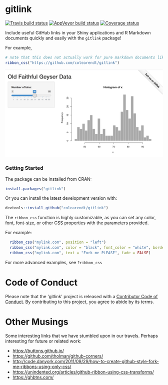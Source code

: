 gitlink
================

[![Travis build status](https://travis-ci.org/colearendt/gitlink.svg?branch=master)](https://travis-ci.org/colearendt/gitlink)
[![AppVeyor build status](https://ci.appveyor.com/api/projects/status/github/colearendt/gitlink?branch=master&svg=true)](https://ci.appveyor.com/project/colearendt/gitlink)
[![Coverage status](https://codecov.io/gh/colearendt/gitlink/branch/master/graph/badge.svg)](https://codecov.io/github/colearendt/gitlink?branch=master)

Include useful GitHub links in your Shiny applications and R Markdown
documents quickly and easily with the `gitlink` package\!

For example,

``` r
# note that this does not actually work for pure markdown documents like this README
ribbon_css("https://github.com/colearendt/gitlink")
```

![demo Shiny application with "Fork Me on Github" ribbon](man/figures/gitlink-ex.png)

### Getting Started

The package can be installed from CRAN:

```r
install.packages("gitlink")
```

Or you can install the latest development version with:

``` r
devtools::install_github("colearendt/gitlink")
```

The `ribbon_css` function is highly customizable, as you can set any color, font, font-size,
or other CSS properties with the parameters provided.

For example:

```r
  ribbon_css("mylink.com", position = "left")
  ribbon_css("mylink.com", color = "black", font_color = "white", border_color = "white")
  ribbon_css("mylink.com", text = "Fork me PLEASE", fade = FALSE)
```

For more advanced examples, see `?ribbon_css`

# Code of Conduct

Please note that the 'gitlink' project is released with a [Contributor Code of
Conduct](.github/CODE_OF_CONDUCT.md). By contributing to this project, you agree
to abide by its terms.

# Other Musings

Some interesting links that we have stumbled upon in our travels. Perhaps
interesting for future or related work:

- https://buttons.github.io/
- https://github.com/tholman/github-corners/
- http://code.danyork.com/2011/09/29/how-to-create-github-style-fork-me-ribbons-using-only-css/
- https://unindented.org/articles/github-ribbon-using-css-transforms/
- https://ghbtns.com/

